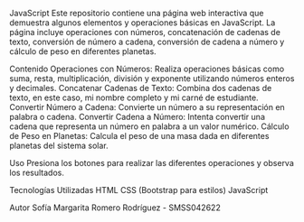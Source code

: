 JavaScript
Este repositorio contiene una página web interactiva que demuestra algunos elementos y operaciones básicas en JavaScript. 
La página incluye operaciones con números, concatenación de cadenas de texto, conversión de número a cadena, conversión de cadena a número y cálculo de peso en diferentes planetas.

Contenido
Operaciones con Números: Realiza operaciones básicas como suma, resta, multiplicación, división y exponente utilizando números enteros y decimales.
Concatenar Cadenas de Texto: Combina dos cadenas de texto, en este caso, mi nombre completo y mi carné de estudiante.
Convertir Número a Cadena: Convierte un número a su representación en palabra o cadena.
Convertir Cadena a Número: Intenta convertir una cadena que representa un número en palabra a un valor numérico.
Cálculo de Peso en Planetas: Calcula el peso de una masa dada en diferentes planetas del sistema solar.

Uso
Presiona los botones para realizar las diferentes operaciones y observa los resultados.

Tecnologías Utilizadas
HTML
CSS (Bootstrap para estilos)
JavaScript

Autor
Sofía Margarita Romero Rodríguez - SMSS042622
